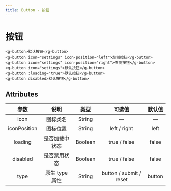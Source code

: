 ```yaml
---
title: Button - 按钮
---
```

# 按钮

<ClientOnly>
  <button-demo-1></button-demo-1>
</ClientOnly>

```vue
<g-button>默认按钮</g-button>
<g-button icon="settings" icon-position="left">左侧按钮</g-button>
<g-button icon="settings" icon-position="right">右侧按钮</g-button>
<g-button icon="settings">默认按钮</g-button>
<g-button :loading="true">默认按钮</g-button>
<g-button disabled>默认按钮</g-button>
```
## Attributes

|     参数     |      说明      |  类型   |         可选值          | 默认值 |
| :----------: | :------------: | :-----: | :---------------------: | :----: |
|     icon     |    图标类名    | String  |            —            |   —    |
| iconPosition |    图标位置    | String  |      left / right       |  left  |
|   loading    | 是否加载中状态 | Boolean |      true / false       | false  |
|   disabled   |  是否禁用状态  | Boolean |      true / false       | false  |
|     type     | 原生 type 属性 | String  | button / submit / reset | button |
